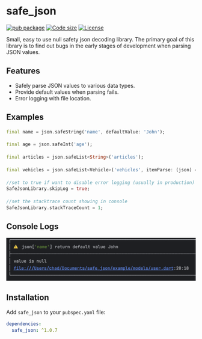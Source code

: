 # safe_json

[![pub package](https://img.shields.io/pub/v/safe_json.svg)](https://pub.dev/packages/safe_json)
[![Code size](https://img.shields.io/github/languages/code-size/ChadCN/safe_json?logo=github&logoColor=white)](https://github.com/ChadCN/safe_json)
[![License](https://img.shields.io/badge/license-MIT-blue.svg)](https://github.com/ChadCN/safe_json?tab=MIT-1-ov-file#)

Small, easy to use null safety json decoding library. The primary goal of this library is to find out bugs in the early stages of development when parsing JSON values. 

## Features

- Safely parse JSON values to various data types.
- Provide default values when parsing fails.
- Error logging with file location.

## Examples

```dart
final name = json.safeString('name', defaultValue: 'John');

final age = json.safeInt('age');

final articles = json.safeList<String>('articles');

final vehicles = json.safeList<Vehicle>('vehicles', itemParse: (json) => Vehicle.fromJson(json));

//set to true if want to disable error logging (usually in production)
SafeJsonLibrary.skipLog = true; 

//set the stacktrace count showing in console
SafeJsonLibrary.stackTraceCount = 1; 
```

## Console Logs

![](https://github.com/ChadCN/safe_json/blob/main/assets/output.png)

## Installation

Add `safe_json` to your `pubspec.yaml` file:

```yaml
dependencies:
  safe_json: ^1.0.7
```